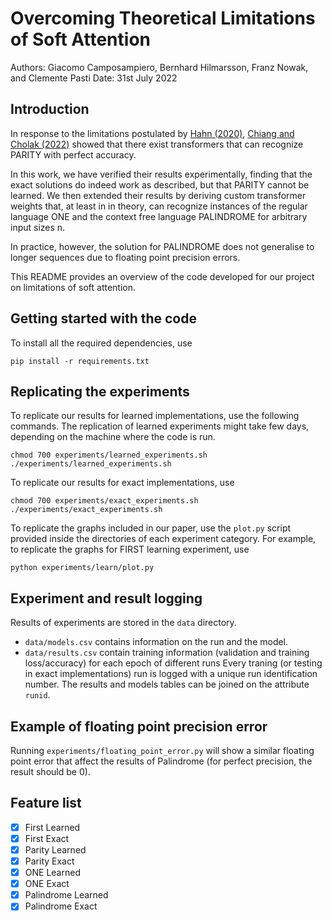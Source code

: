 # Overcoming Theoretical Limitations of Soft Attention

Authors: Giacomo Camposampiero, Bernhard Hilmarsson, Franz Nowak, and Clemente Pasti
Date: 31st July 2022

## Introduction

In response to the limitations postulated by [Hahn (2020)](https://direct.mit.edu/tacl/article/doi/10.1162/tacl_a_00306/43545/Theoretical-Limitations-of-Self-Attention-in), [Chiang and Cholak (2022)](https://aclanthology.org/2022.acl-long.527/) showed that there exist transformers that can recognize PARITY with perfect accuracy. 

In this work, we have verified their results experimentally, finding that the exact solutions do indeed work as described, but that PARITY cannot be learned. 
We then extended their results by deriving custom transformer weights that, at least in in theory, can recognize instances of the regular language ONE and the context free language PALINDROME for arbitrary input sizes n. 

In practice, however, the solution for PALINDROME does not generalise to longer sequences due to floating point precision errors. 

This README provides an overview of the code developed for our project on limitations of soft attention.

## Getting started with the code
To install all the required dependencies, use 
```
pip install -r requirements.txt
```

## Replicating the experiments
To replicate our results for learned implementations, use the following commands. The replication of learned experiments might take few days, depending on the machine where the code is run.
```
chmod 700 experiments/learned_experiments.sh
./experiments/learned_experiments.sh
```

To replicate our results for exact implementations, use
```
chmod 700 experiments/exact_experiments.sh
./experiments/exact_experiments.sh
```

To replicate the graphs included in our paper, use the ``plot.py`` script provided inside the directories of each experiment category.
For example, to replicate the graphs for FIRST learning experiment, use
```
python experiments/learn/plot.py
```

## Experiment and result logging
Results of experiments are stored in the ``data`` directory. 
- ``data/models.csv`` contains information on the run and the model.
- ``data/results.csv`` contain training information (validation and training loss/accuracy) for each epoch of different runs
Every traning (or testing in exact implementations) run is logged with a unique run identification number. The results and models tables can be joined on the attribute ``runid``. 

## Example of floating point precision error
Running ``experiments/floating_point_error.py`` will show a similar floating point error that affect the results of Palindrome (for perfect precision, the result should be 0).

## Feature list
- [x] First Learned
- [x] First Exact 
- [x] Parity Learned
- [X] Parity Exact
- [x] ONE Learned
- [x] ONE Exact
- [x] Palindrome Learned
- [x] Palindrome Exact

